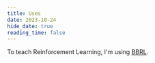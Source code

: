 ```yaml
---
title: Uses
date: 2023-10-24
hide_date: true
reading_time: false
---
```


To teach Reinforcement Learning, I'm using [BBRL](osigaud.github.io/docs/bbrl_docs/overview/).
